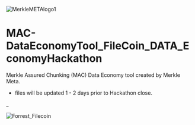 ![MerkleMETAlogo1](https://github.com/ShaneSCalder/BNB_Hackathon_DeSco_Track_Challenge5/assets/29208274/9199ad1a-62ab-45a4-a8ec-d9acf10c348a)


# MAC-DataEconomyTool_FileCoin_DATA_EconomyHackathon
Merkle Assured Chunking (MAC) Data Economy tool created by Merkle Meta. 

- files will be updated 1 - 2 days prior to Hackathon close.





_


![Forrest_Filecoin](https://github.com/ShaneSCalder/MAC-DataEconomyTool_FileCoin_DATA_EconomyHackathon/assets/29208274/cb1e63e8-2611-4de0-9e4f-c8fae491b6e4)

